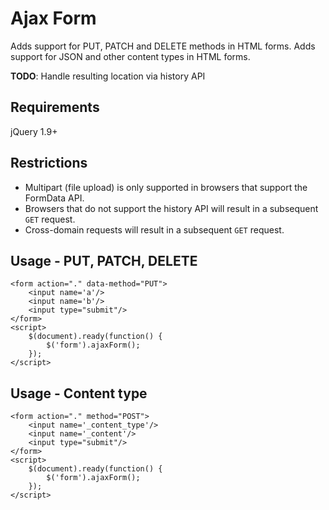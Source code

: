 # Ajax Form

Adds support for PUT, PATCH and DELETE methods in HTML forms.
Adds support for JSON and other content types in HTML forms.

**TODO**: Handle resulting location via history API

## Requirements

jQuery 1.9+

## Restrictions

* Multipart (file upload) is only supported in browsers that support the FormData API.
* Browsers that do not support the history API will result in a subsequent `GET` request.
* Cross-domain requests will result in a subsequent `GET` request.

## Usage - PUT, PATCH, DELETE

    <form action="." data-method="PUT">
        <input name='a'/>
        <input name='b'/>
        <input type="submit"/>
    </form>
    <script>
        $(document).ready(function() {
            $('form').ajaxForm();
        });
    </script>

## Usage - Content type

    <form action="." method="POST">
        <input name='_content_type'/>
        <input name='_content'/>
        <input type="submit"/>
    </form>
    <script>
        $(document).ready(function() {
            $('form').ajaxForm();
        });
    </script>
